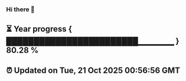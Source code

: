 ### Hi there 👋
⏳ Year progress { ████████████████████████▁▁▁▁▁▁ } 80.28 %
---
⏰ Updated on Tue, 21 Oct 2025 00:56:56 GMT
---
